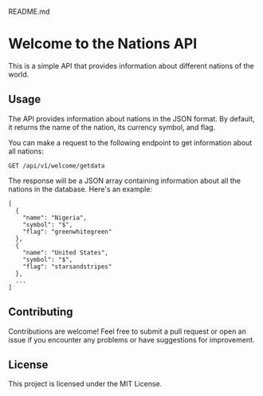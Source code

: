 README.md

# Welcome to the Nations API

This is a simple API that provides information about different nations of the world.

## Usage

The API provides information about nations in the JSON format. By default, it returns the name of the nation, its currency symbol, and flag.

You can make a request to the following endpoint to get information about all nations:

`GET /api/v1/welcome/getdata`

The response will be a JSON array containing information about all the nations in the database. Here's an example:

```
[
  {
    "name": "Nigeria",
    "symbol": "$",
    "flag": "greenwhitegreen"
  },
  {
    "name": "United States",
    "symbol": "$",
    "flag": "starsandstripes"
  },
  ...
]
```

## Contributing

Contributions are welcome! Feel free to submit a pull request or open an issue if you encounter any problems or have suggestions for improvement.

## License

This project is licensed under the MIT License.